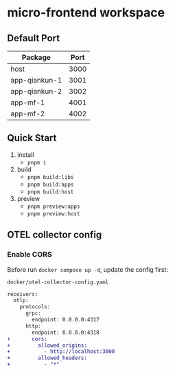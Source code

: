 # micro-frontend workspace

## Default Port

| Package       | Port |
| ------------- | ---- |
| host          | 3000 |
| app-qiankun-1 | 3001 |
| app-qiankun-2 | 3002 |
| app-mf-1      | 4001 |
| app-mf-2      | 4002 |

## Quick Start

1. install
   - `pnpm i`
1. build
   - `pnpm build:libs`
   - `pnpm build:apps`
   - `pnpm build:host`
1. preview
   - `pnpm preview:apps`
   - `pnpm preview:host`

## OTEL collector config

### Enable CORS

Before run `docker compose up -d`, update the config first:

`docker/otel-collector-config.yaml`

```diff
receivers:
  otlp:
    protocols:
      grpc:
        endpoint: 0.0.0.0:4317
      http:
        endpoint: 0.0.0.0:4318
+       cors:
+         allowed_origins:
+           - http://localhost:3000
+         allowed_headers:
+           - "*"
```
